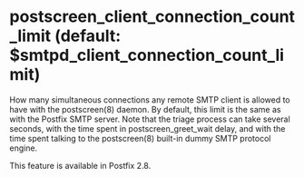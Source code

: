 # postscreen_client_connection_count_limit (default: $smtpd_client_connection_count_limit)
 How many simultaneous connections any remote SMTP client is
allowed to have
with the postscreen(8) daemon. By default, this limit is the same
as with the Postfix SMTP server. Note that the triage process can
take several seconds, with the time spent in postscreen\_greet\_wait
delay, and with the time spent talking to the postscreen(8) built-in
dummy SMTP protocol engine. 


 This feature is available in Postfix 2.8. 


